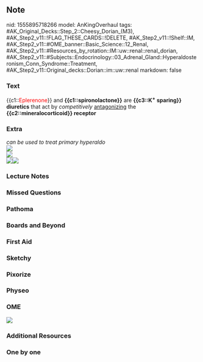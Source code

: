 ## Note
nid: 1555895718266
model: AnKingOverhaul
tags: #AK_Original_Decks::Step_2::Cheesy_Dorian_(M3), #AK_Step2_v11::!FLAG_THESE_CARDS::!DELETE, #AK_Step2_v11::!Shelf::IM, #AK_Step2_v11::#OME_banner::Basic_Science::12_Renal, #AK_Step2_v11::#Resources_by_rotation::IM::uw::renal::renal_dorian, #AK_Step2_v11::#Subjects::Endocrinology::03_Adrenal_Gland::Hyperaldosteronism_Conn_Syndrome::Treatment, #AK_Step2_v11::Original_decks::Dorian::im::uw::renal
markdown: false

### Text
<div>
  {{c1::<font color="#FF0000" style="">Eplerenone</font>}} and
  <b>{{c1::spironolactone}}</b> are <b>{{c3::K<sup>+</sup></b>
  <b>sparing}} diuretics</b> that act by <i>competitively</i>
  <u>antagonizing</u> the <b>{{c2::mineralocorticoid}} receptor</b>
</div>

### Extra
<div>
  <i>can be used to treat primary hyperaldo</i>
</div>
<div><img src="ph.png"></div><img src="paste-355670536749546.jpg">
<div><img src="paste-355687716618732.jpg"><img src=
"paste-2452336131702785.jpg"></div>

### Lecture Notes


### Missed Questions


### Pathoma


### Boards and Beyond


### First Aid


### Sketchy


### Pixorize


### Physeo


### OME
<div class="ome-widget">
  <a href="https://onlinemeded.org/spa/renal?ref=anki"><img src=
  "_OME_AnkiFlashcards_Topic_3.png"></a>
</div>

### Additional Resources


### One by one

